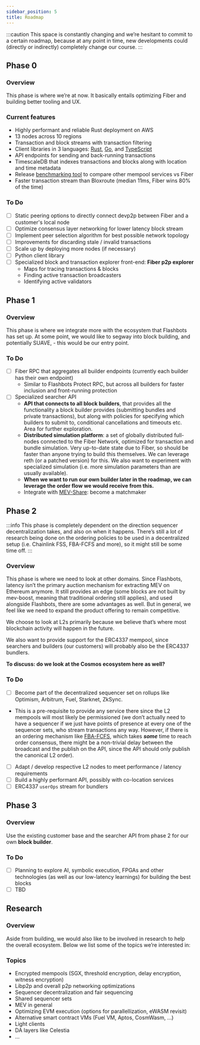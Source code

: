 ```yaml
---
sidebar_position: 5
title: Roadmap
---
```


:::caution
This space is constantly changing and we’re hesitant to commit to a certain roadmap, because at any point in time, 
new developments could (directly or indirectly) completely change our course.
:::

## Phase 0
### Overview
This phase is where we’re at now. It basically entails optimizing Fiber and building better tooling and UX.

### Current features

- Highly performant and reliable Rust deployment on AWS
- 13 nodes across 10 regions
- Transaction and block streams with transaction filtering
- Client libraries in 3 languages: [Rust](https://github.com/chainbound/fiber-rs), [Go](https://github.com/chainbound/fiber-go), and [TypeScript](https://github.com/chainbound/fiber-ts)
- API endpoints for sending and back-running transactions
- TimescaleDB that indexes transactions and blocks along with location and time metadata
- Release [benchmarking tool](https://github.com/chainbound/fiber-benchmarks) to compare other mempool services vs Fiber
- Faster transaction stream than Bloxroute (median 11ms, Fiber wins 80% of the time)

### To Do

- [ ]  Static peering options to directly connect devp2p between Fiber and a customer's local node
- [ ]  Optimize consensus layer networking for lower latency block stream
- [ ]  Implement peer selection algorithm for best possible network topology
- [ ]  Improvements for discarding stale / invalid transactions
- [ ]  Scale up by deploying more nodes (if necessary)
- [ ]  Python client library
- [ ]  Specialized block and transaction explorer front-end: **Fiber p2p explorer**
    - Maps for tracing transactions & blocks
    - Finding active transaction broadcasters
    - Identifying active validators

## Phase 1

### Overview
This phase is where we integrate more with the ecosystem that Flashbots has set up. 
At some point, we would like to segway into block building, and potentially SUAVE, - this would be our entry point.

### To Do

- [ ]  Fiber RPC that aggregates all builder endpoints (currently each builder has their own endpoint)
    - Similar to Flashbots Protect RPC, but across all builders for faster inclusion and front-running protection
- [ ]  Specialized searcher API
    - **API that connects to all block builders**, that provides all the functionality a block builder provides (submitting bundles and private transactions), but along with policies for specifying which builders to submit to, conditional cancellations and timeouts etc. Area for further exploration.
    - **Distributed simulation platform**: a set of globally distributed full-nodes connected to the Fiber Network, optimized for transaction and bundle simulation. Very up-to-date state due to Fiber, so should be faster than anyone trying to build this themselves. We can leverage reth (or a patched version) for this. We also want to experiment with specialized simulation (i.e. more simulation parameters than are usually available).
    - **When we want to run our own builder later in the roadmap, we can leverage the order flow we would receive from this.**
    - Integrate with [MEV-Share](https://collective.flashbots.net/t/mev-share-programmably-private-orderflow-to-share-mev-with-users/1264): become a matchmaker

## Phase 2
:::info
This phase is completely dependent on the direction sequencer decentralization takes, and also on when it happens. 
There’s still a lot of research being done on the ordering policies to be used in a decentralized setup (i.e. Chainlink FSS, FBA-FCFS and more), 
so it might still be some time off.
:::

### Overview

This phase is where we need to look at other domains. Since Flashbots, latency isn’t the primary auction mechanism for extracting MEV on Ethereum anymore. 
It still provides an edge (some blocks are not built by mev-boost, meaning that traditional ordering still applies), 
and used alongside Flashbots, there are some advantages as well. But in general, we feel like we need to expand the product offering to remain competitive.

We choose to look at L2s primarily because we believe that’s where most blockchain activity will happen in the future. 

We also want to provide support for the ERC4337 mempool, since searchers and builders (our customers) will probably also be the ERC4337 bundlers.

**To discuss: do we look at the Cosmos ecosystem here as well?**

### To Do

- [ ]  Become part of the decentralized sequencer set on rollups like Optimism, Arbitrum, Fuel, Starknet, ZkSync. 
  - This is a pre-requisite to provide any service there since the L2 mempools will most likely be permissioned (we don’t actually need to have a sequencer if we just have points of presence at every one of the sequencer sets, who stream transactions any way. However, if there is an ordering mechanism like [FBA-FCFS](https://research.arbitrum.io/t/transaction-ordering-policy/127/2), which takes *****some***** time to reach order consensus, there might be a non-trivial delay between the broadcast and the publish on the API, since the API should only publish the canonical L2 order).
- [ ]  Adapt / develop respective L2 nodes to meet performance / latency requirements
- [ ]  Build a highly performant API, possibly with co-location services
- [ ]  ERC4337 `userOps` stream for bundlers

## Phase 3

### Overview

Use the existing customer base and the searcher API from phase 2 for our own **block builder**. 

### To Do

- [ ]  Planning to explore AI, symbolic execution, FPGAs and other technologies (as well as our low-latency learnings) for building the best blocks
- [ ]  TBD

## Research

### Overview

Aside from building, we would also like to be involved in research to help the overall ecosystem. Below we list some of the topics we’re interested in:

### Topics

- Encrypted mempools (SGX, threshold encryption, delay encryption, witness encryption)
- Libp2p and overall p2p networking optimizations
- Sequencer decentralization and fair sequencing
- Shared sequencer sets
- MEV in general
- Optimizing EVM execution (options for parallellization, eWASM revisit)
- Alternative smart contract VMs (Fuel VM, Aptos, CosmWasm, …)
- Light clients
- DA layers like Celestia
- …